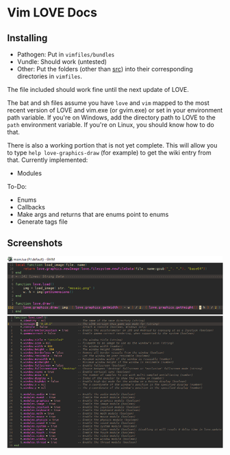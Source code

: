 Vim LOVE Docs
===

Installing
---

- Pathogen: Put in `vimfiles/bundles`
- Vundle: Should work (untested)
- Other: Put the folders (other than [src](src)) into their corresponding directories in `vimfiles`. 


The file included should work fine until the next update of LOVE.

The bat and sh files assume you have `love` and `vim` mapped to the most recent version of LOVE and vim.exe (or gvim.exe) or set in your environment path variable. If you're on Windows, add the directory path to LOVE to the `path` environment variable. If you're on Linux, you should know how to do that.

There is also a working portion that is not yet complete. This will allow you to type `help love-graphics-draw` (for example) to get the wiki entry from that. 
Currently implemented:
- Modules

To-Do:
- Enums
- Callbacks
- Make args and returns that are enums point to enums
- Generate tags file

Screenshots
---

![](src/pics/screen1.png)
![](src/pics/screen2.png)
